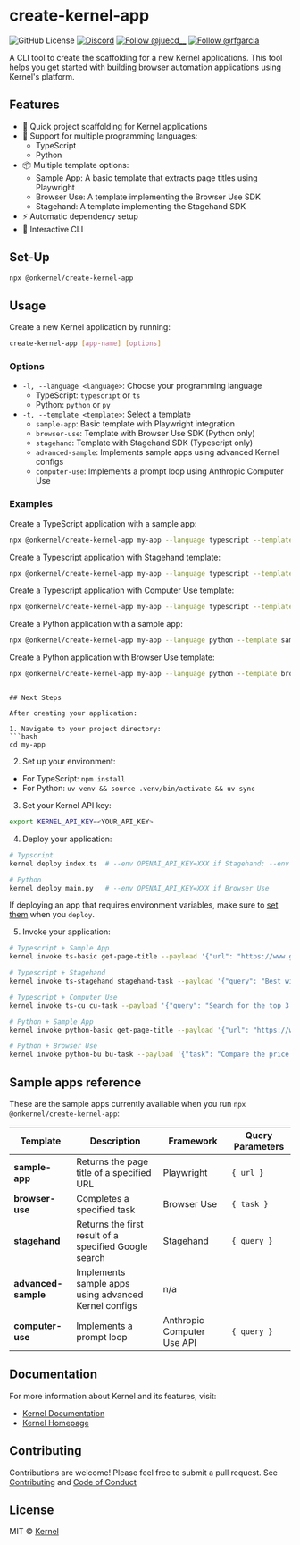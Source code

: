 # create-kernel-app

<p align="left">
  <img alt="GitHub License" src="https://img.shields.io/github/license/onkernel/create-kernel-app">
  <a href="https://discord.gg/FBrveQRcud"><img src="https://img.shields.io/discord/1342243238748225556?logo=discord&logoColor=white&color=7289DA" alt="Discord"></a>
  <a href="https://x.com/juecd__"><img src="https://img.shields.io/twitter/follow/juecd__" alt="Follow @juecd__"></a>
  <a href="https://x.com/rfgarcia"><img src="https://img.shields.io/twitter/follow/rfgarcia" alt="Follow @rfgarcia"></a>
</p>

A CLI tool to create the scaffolding for a  new Kernel applications. This tool helps you get started with building browser automation applications using Kernel's platform.

## Features

- 🚀 Quick project scaffolding for Kernel applications
- 🔄 Support for multiple programming languages:
  - TypeScript
  - Python
- 📦 Multiple template options:
  - Sample App: A basic template that extracts page titles using Playwright
  - Browser Use: A template implementing the Browser Use SDK
  - Stagehand: A template implementing the Stagehand SDK
- ⚡️ Automatic dependency setup
- 🫶 Interactive CLI

## Set-Up

```bash
npx @onkernel/create-kernel-app
```

## Usage

Create a new Kernel application by running:

```bash
create-kernel-app [app-name] [options]
```

### Options

- `-l, --language <language>`: Choose your programming language
  - TypeScript: `typescript` or `ts`
  - Python: `python` or `py`
- `-t, --template <template>`: Select a template
  - `sample-app`: Basic template with Playwright integration
  - `browser-use`: Template with Browser Use SDK (Python only)
  - `stagehand`: Template with Stagehand SDK (Typescript only)
  - `advanced-sample`: Implements sample apps using advanced Kernel configs
  - `computer-use`: Implements a prompt loop using Anthropic Computer Use

### Examples

Create a TypeScript application with a sample app:
```bash
npx @onkernel/create-kernel-app my-app --language typescript --template sample-app
```

Create a Typescript application with Stagehand template:
```bash
npx @onkernel/create-kernel-app my-app --language typescript --template stagehand
```

Create a Typescript application with Computer Use template:
```bash
npx @onkernel/create-kernel-app my-app --language typescript --template computer-use
```

Create a Python application with a sample app:
```bash
npx @onkernel/create-kernel-app my-app --language python --template sample-app
```

Create a Python application with Browser Use template:
```bash
npx @onkernel/create-kernel-app my-app --language python --template browser-use
```
```

## Next Steps

After creating your application:

1. Navigate to your project directory:
```bash
cd my-app
```

2. Set up your environment:
- For TypeScript: `npm install`
- For Python: `uv venv && source .venv/bin/activate && uv sync`

3. Set your Kernel API key:
```bash
export KERNEL_API_KEY=<YOUR_API_KEY>
```

4. Deploy your application:
```bash
# Typscript
kernel deploy index.ts  # --env OPENAI_API_KEY=XXX if Stagehand; --env ANTHROPIC_API_KEY=XXX if Computer Use

# Python
kernel deploy main.py   # --env OPENAI_API_KEY=XXX if Browser Use
```

If deploying an app that requires environment variables, make sure to [set them](https://docs.onkernel.com/launch/deploy#environment-variables) when you `deploy`.

5. Invoke your application:
```bash
# Typescript + Sample App
kernel invoke ts-basic get-page-title --payload '{"url": "https://www.google.com"}'

# Typescript + Stagehand
kernel invoke ts-stagehand stagehand-task --payload '{"query": "Best wired earbuds"}'

# Typescript + Computer Use
kernel invoke ts-cu cu-task --payload '{"query": "Search for the top 3 restaurants in NYC according to Pete Wells"}'

# Python + Sample App
kernel invoke python-basic get-page-title --payload '{"url": "https://www.google.com"}'

# Python + Browser Use
kernel invoke python-bu bu-task --payload '{"task": "Compare the price of gpt-4o and DeepSeek-V3"}'
```

## Sample apps reference

These are the sample apps currently available when you run `npx @onkernel/create-kernel-app`:

| Template | Description | Framework | Query Parameters |
|----------|-------------|-----------|------------------|
| **sample-app** | Returns the page title of a specified URL | Playwright | `{ url }` |
| **browser-use** | Completes a specified task | Browser Use | `{ task }` |
| **stagehand** | Returns the first result of a specified Google search | Stagehand | `{ query }` |
| **advanced-sample** | Implements sample apps using advanced Kernel configs | n/a |
| **computer-use** | Implements a prompt loop | Anthropic Computer Use API | `{ query }` |

## Documentation

For more information about Kernel and its features, visit:
- [Kernel Documentation](https://docs.onkernel.com/quickstart)
- [Kernel Homepage](https://onkernel.com)

## Contributing

Contributions are welcome! Please feel free to submit a pull request. See [Contributing](CONTRIBUTING.md) and [Code of Conduct](CODE_OF_CONDUCT.md)

## License

MIT © [Kernel](https://onkernel.com)

